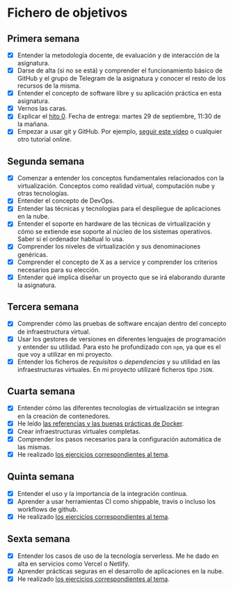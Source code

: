 # Fichero de objetivos

## Primera semana

-   [x] Entender la metodología docente, de evaluación y de interacción de la asignatura.
-   [x] Darse de alta (si no se está) y comprender el funcionamiento básico de GitHub y el grupo de Telegram de la asignatura y conocer el resto de los recursos de la misma.
-   [x] Entender el concepto de software libre y su aplicación práctica en esta asignatura.
-   [x] Vernos las caras.
-   [x] Explicar el [hito 0](http://jj.github.io/IV/documentos/proyecto/0.Repositorio). Fecha de entrega: martes 29 de septiembre, 11:30 de la mañana.
-   [x] Empezar a usar git y GitHub. Por ejemplo, [seguir este vídeo](https://www.youtube.com/watch?v=gmXyJI01qa8) o cualquier otro tutorial online.

## Segunda semana

-   [x] Comenzar a entender los conceptos fundamentales relacionados con la virtualización. Conceptos como realidad virtual, computación nube y otras tecnologías.
-   [x] Entender el concepto de DevOps.
-   [x] Entender las técnicas y tecnologias para el despliegue de aplicaciones en la nube.
-   [x] Entender el soporte en hardware de las técnicas de virtualización y cómo se extiende ese soporte al núcleo de los sistemas operativos. Saber si el ordenador habitual lo usa.
-   [x] Comprender los niveles de virtualización y sus denominaciones genéricas.
-   [x] Comprender el concepto de X as a service y comprender los criterios necesarios para su elección.
-   [x] Entender qué implica diseñar un proyecto que se irá elaborando durante la asignatura.

## Tercera semana

-   [x] Comprender cómo las pruebas de software encajan dentro del concepto de infraestructura virtual.
-   [x] Usar los gestores de versiones en diferentes lenguajes de programación y entender su utilidad. Para esto he profundizado con `npm`, ya que es el que voy a utilizar en mi proyecto.
-   [x] Entender los ficheros de _requisitos_ o _dependencias_ y su utilidad en las infraestructuras virtuales. En mi proyecto utilizaré ficheros tipo `JSON`.

## Cuarta semana

-   [x] Entender cómo las diferentes tecnologías de virtualización se integran en la creación de contenedores.
-   [x] He leído [las referencias y las buenas prácticas de Docker](https://docs.docker.com/engine/reference/builder/).
-   [x] Crear infraestructuras virtuales completas.
-   [x] Comprender los pasos necesarios para la configuración automática de las mismas.
-   [x] He realizado [los ejercicios correspondientes al tema](https://github.com/nikitastetskiy/ejercicios-IV/tree/master/tema%203).

## Quinta semana

-   [x] Entender el uso y la importancia de la integración continua.
-   [x] Aprender a usar herramientas CI como shippable, travis o incluso los workflows de github.
-   [x] He realizado [los ejercicios correspondientes al tema](https://github.com/nikitastetskiy/ejercicios-IV/tree/master/tema%204).

## Sexta semana

-   [x] Entender los casos de uso de la tecnología serverless. Me he dado en alta en servicios como Vercel o Netlify.
-   [x] Aprender prácticas seguras en el desarrollo de aplicaciones en la nube.
-   [x] He realizado [los ejercicios correspondientes al tema](https://github.com/nikitastetskiy/ejercicios-IV/blob/master/tema%205/README.md).
